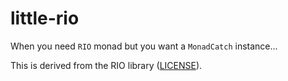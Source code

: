 # little-rio

When you need `RIO` monad but you want a `MonadCatch` instance...

This is derived from the RIO library ([LICENSE](https://hackage.haskell.org/package/rio-0.1.14.0/src/LICENSE)).
